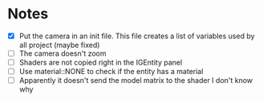 # Notes

 - [X] Put the camera in an init file. This file creates a list of variables used by all project (maybe fixed)
 - [ ] The camera doesn't zoom
 - [ ] Shaders are not copied right in the IGEntity panel
 - [ ] Use material::NONE to check if the entity has a material
 - [ ] Apparently it doesn't send the model matrix to the shader I don't know why
